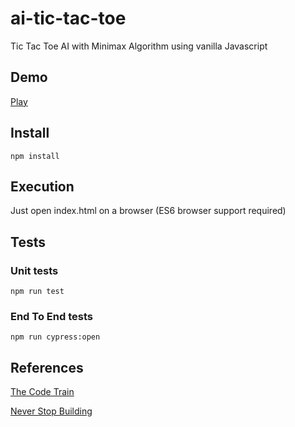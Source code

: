 # ai-tic-tac-toe
Tic Tac Toe AI with Minimax Algorithm using vanilla Javascript

## Demo 
[Play](https://mess-zone.github.io/ai-tic-tac-toe/index.html)

## Install
`npm install`

## Execution
Just open index.html on a browser (ES6 browser support required)

## Tests

### Unit tests
`npm run test`

### End To End tests
`npm run cypress:open`

## References

[The Code Train](https://www.youtube.com/watch?v=trKjYdBASyQ)

[Never Stop Building](https://www.neverstopbuilding.com/blog/minimax)
